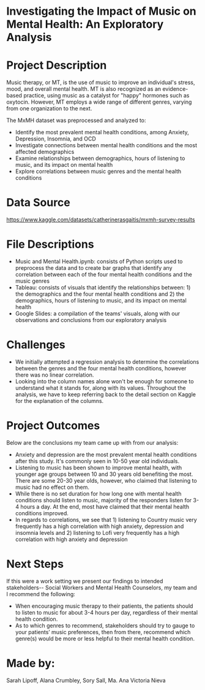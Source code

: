 # Investigating the Impact of Music on Mental Health: An Exploratory Analysis

# Project Description

Music therapy, or MT, is the use of music to improve an individual's stress, mood, and overall mental health. MT is also recognized as an evidence-based practice, using music as a catalyst for "happy" hormones such as oxytocin. However, MT employs a wide range of different genres, varying from one organization to the next.

The MxMH dataset was preprocessed and analyzed to:
- Identify the most prevalent mental health conditions, among Anxiety, Depression, Insomnia, and OCD 
- Investigate connections between mental health conditions and the most affected demographics
- Examine relationships between demographics, hours of listening to music, and its impact on mental health
- Explore correlations between music genres and the mental health conditions

# Data Source
https://www.kaggle.com/datasets/catherinerasgaitis/mxmh-survey-results

# File Descriptions
- Music and Mental Health.ipynb: consists of Python scripts used to preprocess the data and to create bar graphs that identify any correlation between each of the four mental health conditions and the music genres
- Tableau: consists of visuals that identify the relationships between: 1) the demographics and the four mental health conditions and 2) the demographics, hours of listening to music, and its impact on mental health
- Google Slides: a compilation of the teams' visuals, along with our observations and conclusions from our exploratory analysis 

# Challenges
- We initially attempted a regression analysis to determine the correlations between the genres and the four mental health conditions, however there was no linear correlation.
- Looking into the column names alone won't be enough for someone to understand what it stands for, along with its values. Throughout the analysis, we have to keep referring back to the detail section on Kaggle for the explanation of the columns.

# Project Outcomes
Below are the conclusions my team came up with from our analysis:
- Anxiety and depression are the most prevalent mental health conditions after this study. It's commonly seen in 10-50 year old individuals.
- Listening to music has been shown to improve mental health, with younger age groups between 10 and 30 years old benefiting the most. There are some 20-30 year olds, however, who claimed that listening to music had no effect on them.
- While there is no set duration for how long one with mental health conditions should listen to music, majority of the responders listen for 3-4 hours a day. At the end, most have claimed that their mental health conditions improved.
- In regards to correlations, we see that 1) listening to Country music very frequently has a high correlation with high anxiety, depression and insomnia levels and 2) listening to Lofi very frequently has a high correlation with high anxiety and depression 

# Next Steps
If this were a work setting we present our findings to intended stakeholders-- Social Workers and Mental Health Counselors, my team and I recommend the following: 
- When encouraging music therapy to their patients, the patients should to listen to music for about 3-4 hours per day, regardless of their mental health condition.
- As to which genres to recommend, stakeholders should try to gauge to your patients’ music preferences, then from there, recommend which genre(s) would be more or less helpful to their mental health condition.

# Made by:
Sarah Lipoff, Alana Crumbley, Sory Sall, Ma. Ana Victoria Nieva
